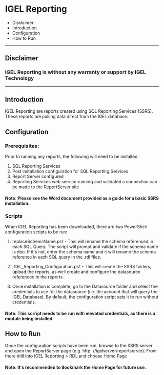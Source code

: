  # IGEL Reporting

- Disclaimer 
- Introduction
- Configuration
- How to Run
---
## Disclaimer
 
### IGEL Reporting is without any warranty or support by IGEL Technology
---
## Introduction
IGEL Reporting are reports created using SQL Reporting Services (SSRS).  These reports are pulling data direct from the IGEL database. 

## Configuration

### Prerequisites:
Prior to running any reports, the following will need to be installed:
  1.  SQL Reporting Services 
  2.  Post installation configuration for SQL Reporting Services
  3.  Report Server configured
  4.  Reporting Services web service running and validated a connection can be made to the ReportServer site
   
  #### Note: Please see the Word document provided as a guide for a basic SSRS installation.


### Scripts
When IGEL Reporting has been downloaded, there are two PowerShell configuration scripts to be run:
1.  replaceSchemaName.ps1 - This  will rename the schema referenced in each SQL Query.  The script will prompt and validate if the schema name is dbo. If it's not, enter the schema name and it will rename the schema reference in each SQL query in the .rdl files.
   
2.  IGEL_Reporting_Configuration.ps1 - This will create the SSRS folders, upload the reports, as well create and configure the datasource referenced in the reports.

3.  Once installation is complete, go to the Datasource folder and select the credentials to use for the datasource (i.e. the account that will query the IGEL Database).  By default, the configuration script sets it to run without credentials. 
#### Note:  This scrript needs to be run with elevated credentials, as there is a module being installed.

## How to Run
Once the configuration scripts have been run, browse to the SSRS server and open the ReportServer page (e.g. http: //igelserver/reportserver).  From there drill into IGEL Reporting > RDL and choose Home Page

#### Note: It's recommended to Bookmark the Home Page for future use.
